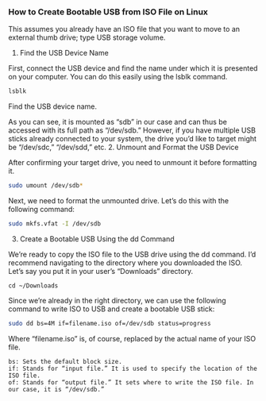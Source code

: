 ### How to Create Bootable USB from ISO File on Linux

This assumes you already have an ISO file that you want to move to an external thumb drive; type USB storage volume.
1. Find the USB Device Name

First, connect the USB device and find the name under which it is presented on your computer. You can do this easily using the lsblk command.

```bash
lsblk
```

Find the USB device name.

As you can see, it is mounted as “sdb” in our case and can thus be accessed with its full path as “/dev/sdb.” However, if you have multiple USB sticks already connected to your system, the drive you’d like to target might be “/dev/sdc,” “/dev/sdd,” etc.
2. Unmount and Format the USB Device

After confirming your target drive, you need to unmount it before formatting it.

```bash
sudo umount /dev/sdb*
```

Next, we need to format the unmounted drive. Let’s do this with the following command:

```bash
sudo mkfs.vfat -I /dev/sdb
```

3. Create a Bootable USB Using the dd Command

We’re ready to copy the ISO file to the USB drive using the dd command. I’d recommend navigating to the directory where you downloaded the ISO. Let’s say you put it in your user’s “Downloads” directory.

`cd ~/Downloads`

Since we’re already in the right directory, we can use the following command to write ISO to USB and create a bootable USB stick:

```bash
sudo dd bs=4M if=filename.iso of=/dev/sdb status=progress
```

Where “filename.iso” is, of course, replaced by the actual name of your ISO file.

    bs: Sets the default block size.
    if: Stands for “input file.” It is used to specify the location of the ISO file.
    of: Stands for “output file.” It sets where to write the ISO file. In our case, it is “/dev/sdb.”
